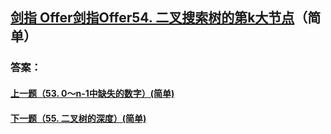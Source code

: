 ## [ 剑指 Offer剑指Offer54. 二叉搜索树的第k大节点](https://leetcode-cn.com/problems/merge-two-sorted-lists/)（简单）





### 答案：



#### [上一题（53. 0～n-1中缺失的数字）(简单)](https://github.com/sdwwld/leetCode/blob/master/src/main/java/com/wld/java/offer/剑指Offer53-II.md)

#### [下一题（55. 二叉树的深度）(简单)](https://github.com/sdwwld/leetCode/blob/master/src/main/java/com/wld/java/offer/剑指Offer55-I.md)